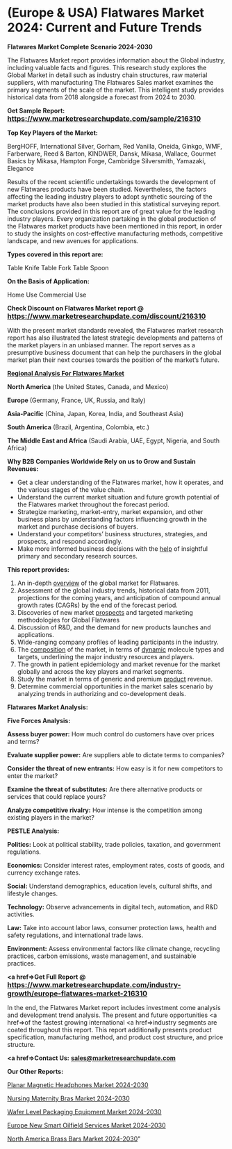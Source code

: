 # (Europe & USA) Flatwares Market 2024: Current and Future Trends

<strong>Flatwares Market Complete Scenario 2024-2030</strong>

The Flatwares Market report provides information about the Global industry, including valuable facts and figures. This research study explores the Global Market in detail such as industry chain structures, raw material suppliers, with manufacturing The Flatwares Sales market examines the primary segments of the scale of the market. This intelligent study provides historical data from 2018 alongside a forecast from 2024 to 2030.

<strong>Get Sample Report: <a href=https://www.marketresearchupdate.com/sample/216310><font size=3 color=#0000ff>https://www.marketresearchupdate.com/sample/216310</font></a></strong>

<strong>Top Key Players of the Market:</strong>

BergHOFF, International Silver, Gorham, Red Vanilla, Oneida, Ginkgo, WMF, Farberware, Reed & Barton, KINDWER, Dansk, Mikasa, Wallace, Gourmet Basics by Mikasa, Hampton Forge, Cambridge Silversmith, Yamazaki, Elegance

Results of the recent scientific undertakings towards the development of new Flatwares products have been studied. Nevertheless, the factors affecting the leading industry players to adopt synthetic sourcing of the market products have also been studied in this statistical surveying report. The conclusions provided in this report are of great value for the leading industry players. Every organization partaking in the global production of the Flatwares market products have been mentioned in this report, in order to study the insights on cost-effective manufacturing methods, competitive landscape, and new avenues for applications.

<strong>Types covered in this report are: </strong>

Table Knife
Table Fork
Table Spoon

<strong>On the Basis of Application:</strong>

Home Use
Commercial Use

<strong>Check Discount on Flatwares Market report @ <a href=https://www.marketresearchupdate.com/discount/216310><font size=3 color=#0000ff>https://www.marketresearchupdate.com/discount/216310</font></a></strong>

With the present market standards revealed, the Flatwares market research report has also illustrated the latest strategic developments and patterns of the market players in an unbiased manner. The report serves as a presumptive business document that can help the purchasers in the global market plan their next courses towards the position of the market’s future.

<strong><u><b>Regional Analysis For Flatwares Market</b></u></strong>

<strong><b>North America</b></strong> (the United States, Canada, and Mexico)

<strong><b>Europe </b></strong>(Germany, France, UK, Russia, and Italy)

<strong><b>Asia-Pacific</b></strong> (China, Japan, Korea, India, and Southeast Asia)

<strong><b>South America</b></strong> (Brazil, Argentina, Colombia, etc.)

<strong><b>The Middle East and Africa</b></strong> (Saudi Arabia, UAE, Egypt, Nigeria, and South Africa)

<strong>Why B2B Companies Worldwide Rely on us to Grow and Sustain Revenues:</strong>
<ul>
  <li>Get a clear understanding of the Flatwares market, how it operates, and the various stages of the value chain.</li>
  <li>Understand the current market situation and future growth potential of the Flatwares market throughout the forecast period.</li>
  <li>Strategize marketing, market-entry, market expansion, and other business plans by understanding factors influencing growth in the market and purchase decisions of buyers.</li>
  <li>Understand your competitors’ business structures, strategies, and prospects, and respond accordingly.</li>
  <li>Make more informed business decisions with the <a href=ASDF991299>help</a> of insightful primary and secondary research sources.</li>
</ul>
<strong>This report provides:</strong>
<ol>
  <li>An in-depth <a href=>overview</a> of the global market for Flatwares.</li>
  <li>Assessment of the global industry trends, historical data from 2011, projections for the coming years, and anticipation of compound annual growth rates (CAGRs) by the end of the forecast period.</li>
  <li>Discoveries of new market <a href=>prospects</a> and targeted marketing methodologies for Global Flatwares</li>
  <li>Discussion of R&amp;D, and the demand for new products launches and applications.</li>
  <li>Wide-ranging company profiles of leading participants in the industry.</li>
  <li>The <a href=ASDF881288>composition</a> of the market, in terms of <a href=>dynamic</a> molecule types and targets, underlining the major industry resources and players.</li>
  <li>The growth in patient epidemiology and market revenue for the market globally and across the key players and market segments.</li>
  <li>Study the market in terms of generic and premium <a href=>product</a> revenue.</li>
  <li>Determine commercial opportunities in the market sales scenario by analyzing trends in authorizing and co-development deals.</li>
</ol>

<strong>Flatwares Market Analysis:</strong>

<strong>Five Forces Analysis:</strong>

<strong>Assess buyer power:</strong> How much control do customers have over prices and terms?

<strong>Evaluate supplier power:</strong> Are suppliers able to dictate terms to companies?

<strong>Consider the threat of new entrants:</strong> How easy is it for new competitors to enter the market?

<strong>Examine the threat of substitutes:</strong> Are there alternative products or services that could replace yours?

<strong>Analyze competitive rivalry:</strong> How intense is the competition among existing players in the market?

<strong>PESTLE Analysis:</strong>

<strong>Politics:</strong> Look at political stability, trade policies, taxation, and government regulations.

<strong>Economics:</strong> Consider interest rates, employment rates, costs of goods, and currency exchange rates.

<strong>Social:</strong> Understand demographics, education levels, cultural shifts, and lifestyle changes.

<strong>Technology:</strong> Observe advancements in digital tech, automation, and R&D activities.

<strong>Law:</strong> Take into account labor laws, consumer protection laws, health and safety regulations, and international trade laws.

<strong>Environment:</strong> Assess environmental factors like climate change, recycling practices, carbon emissions, waste management, and sustainable practices.

<strong><a href=>Get Full Report</a> @ <a href=https://www.marketresearchupdate.com/industry-growth/europe-flatwares-market-216310><font size=3 color=#0000ff>https://www.marketresearchupdate.com/industry-growth/europe-flatwares-market-216310</font></a></strong>

In the end, the Flatwares Market report includes investment come analysis and development trend analysis. The present and future opportunities <a href=>of</a> the fastest growing international <a href=>industry</a> segments are coated throughout this report. This report additionally presents product specification, manufacturing method, and product cost structure, and price structure.

<strong><a href=><strong>Contact Us:</strong></a></strong>
<strong>sales@marketresearchupdate.com</strong>

<strong>Our Other Reports:</strong>

<a href=https://www.linkedin.com/pulse/planar-magnetic-headphones-market-2023-latest-trending>Planar Magnetic Headphones Market 2024-2030</a>

<a href=https://www.linkedin.com/pulse/nursing-maternity-bras-market-analysis-segment>Nursing Maternity Bras Market 2024-2030</a>

<a href=https://www.linkedin.com/pulse/wafer-level-packaging-equipment-market-1f>Wafer Level Packaging Equipment Market 2024-2030</a>

<a href=https://www.linkedin.com/pulse/europe-new-smart-oilfield-services-market-current-tf7hf/>Europe New Smart Oilfield Services Market 2024-2030</a>

<a href=https://www.linkedin.com/pulse/north-america-brass-bars-market-growing-gqk1f/>North America Brass Bars Market 2024-2030</a>"
